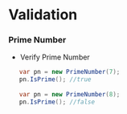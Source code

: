 # Validation

### Prime Number

 - Verify Prime Number
  
 ```cs
    var pn = new PrimeNumber(7);
    pn.IsPrime(); //true
	
    var pn = new PrimeNumber(8);
    pn.IsPrime(); //false
```